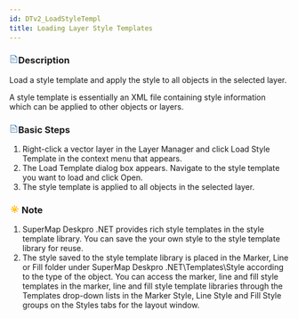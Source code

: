 ```yaml
---
id: DTv2_LoadStyleTempl
title: Loading Layer Style Templates
---  
```



### ![](../../img/read.gif)Description

Load a style template and apply the style to all objects in the selected layer.

A style template is essentially an XML file containing style information which can be applied to other objects or layers.

### ![](../../img/read.gif)Basic Steps

  1. Right-click a vector layer in the Layer Manager and click Load Style Template in the context menu that appears.
  2. The Load Template dialog box appears. Navigate to the style template you want to load and click Open.
  3. The style template is applied to all objects in the selected layer.

### ![](../../img/note.png)Note

  1. SuperMap Deskpro .NET provides rich style templates in the style template library. You can save the your own style to the style template library for reuse.
  2. The style saved to the style template library is placed in the Marker, Line or Fill folder under SuperMap Deskpro .NET\Templates\Style according to the type of the object. You can access the marker, line and fill style templates in the marker, line and fill style template libraries through the Templates drop-down lists in the Marker Style, Line Style and Fill Style groups on the Styles tabs for the layout window.